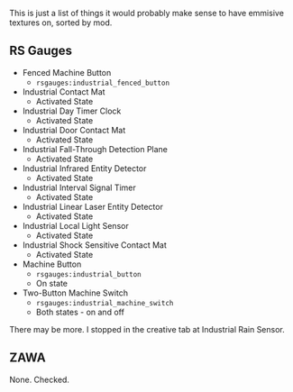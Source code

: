 This is just a list of things it would probably make sense to have emmisive
textures on, sorted by mod.

RS Gauges
---------
* Fenced Machine Button
  * `rsgauges:industrial_fenced_button`
* Industrial Contact Mat
  * Activated State
* Industrial Day Timer Clock
  * Activated State
* Industrial Door Contact Mat
  * Activated State
* Industrial Fall-Through Detection Plane
  * Activated State
* Industrial Infrared Entity Detector
  * Activated State
* Industrial Interval Signal Timer
  * Activated State
* Industrial Linear Laser Entity Detector
  * Activated State
* Industrial Local Light Sensor
  * Activated State
* Industrial Shock Sensitive Contact Mat
  * Activated State
* Machine Button
  * `rsgauges:industrial_button`
  * On state
* Two-Button Machine Switch
  * `rsgauges:industrial_machine_switch`
  * Both states - on and off

There may be more. I stopped in the creative tab at Industrial Rain Sensor.

ZAWA
----
None. Checked.